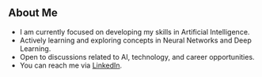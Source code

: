 ## About Me

- I am currently focused on developing my skills in Artificial Intelligence.  
- Actively learning and exploring concepts in Neural Networks and Deep Learning.  
- Open to discussions related to AI, technology, and career opportunities.  
- You can reach me via [LinkedIn](https://www.linkedin.com/in/s-sidharth-sharma-995504258/).

